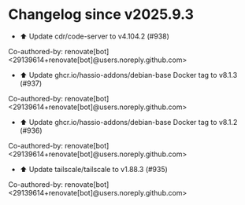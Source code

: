 # Changelog since v2025.9.3
- ⬆️ Update cdr/code-server to v4.104.2 (#938)

Co-authored-by: renovate[bot] <29139614+renovate[bot]@users.noreply.github.com> 
- ⬆️ Update ghcr.io/hassio-addons/debian-base Docker tag to v8.1.3 (#937)

Co-authored-by: renovate[bot] <29139614+renovate[bot]@users.noreply.github.com> 
- ⬆️ Update ghcr.io/hassio-addons/debian-base Docker tag to v8.1.2 (#936)

Co-authored-by: renovate[bot] <29139614+renovate[bot]@users.noreply.github.com> 
- ⬆️ Update tailscale/tailscale to v1.88.3 (#935)

Co-authored-by: renovate[bot] <29139614+renovate[bot]@users.noreply.github.com> 
